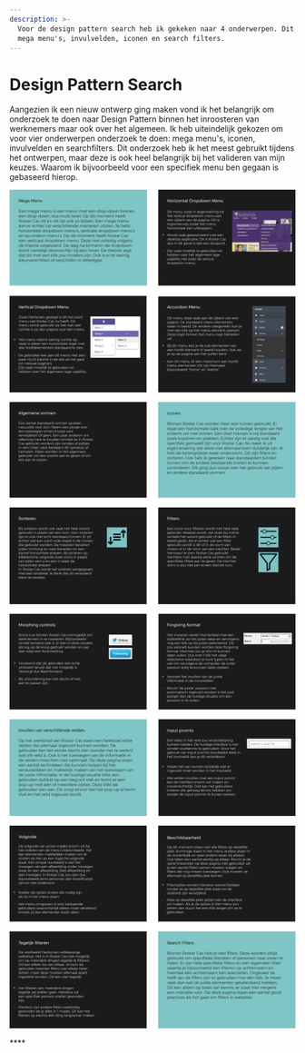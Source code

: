 ```yaml
---
description: >-
  Voor de design pattern search heb ik gekeken naar 4 onderwerpen. Dit waren
  mega menu's, invulvelden, iconen en search filters.
---
```


# Design Pattern Search

Aangezien ik een nieuw ontwerp ging maken vond ik het belangrijk om onderzoek te doen naar Design Pattern binnen het inroosteren van werknemers maar ook over het algemeen. Ik heb uiteindelijk gekozen om voor vier onderwerpen onderzoek te doen: mega menu's, iconen, invulvelden en searchfilters. Dit onderzoek heb ik het meest gebruikt tijdens het ontwerpen, maar deze is ook heel belangrijk bij het valideren van mijn keuzes. Waarom ik bijvoorbeeld voor een specifiek menu ben gegaan is gebaseerd hierop.

![](../.gitbook/assets/design_pattern_research-01%20%281%29.png)

![](../.gitbook/assets/design_pattern_research-02%20%281%29.png)

![](../.gitbook/assets/design_pattern_research-03.png)

![](../.gitbook/assets/design_pattern_research-04%20%281%29.png)

\*\*\*\*

